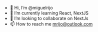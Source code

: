 - 👋 Hi, I’m @miguelrijo
- 🌱 I’m currently learning React, NextJS
- 💞️ I’m looking to collaborate on NextJs
- 📫 How to reach me mrijo@outlook.com

<!---
miguelrijo/miguelrijo is a ✨ special ✨ repository because its `README.md` (this file) appears on your GitHub profile.
You can click the Preview link to take a look at your changes.
--->
